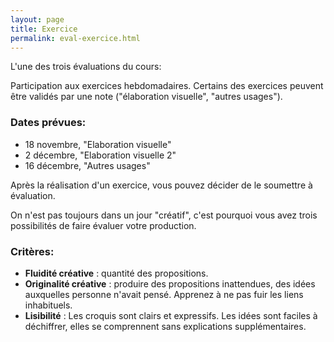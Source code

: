 ```yaml
---
layout: page
title: Exercice
permalink: eval-exercice.html
---
```


L'une des trois évaluations du cours:

Participation aux exercices hebdomadaires. Certains des exercices peuvent être validés par une note ("élaboration visuelle", "autres usages"). 

### Dates prévues:

- 18 novembre, "Elaboration visuelle"
- 2 décembre, "Elaboration visuelle 2"
- 16 décembre, "Autres usages"

Après la réalisation d'un exercice, vous pouvez décider de le soumettre à évaluation. 

On n'est pas toujours dans un jour "créatif", c'est pourquoi vous avez trois possibilités de faire évaluer votre production.

### Critères: 

- **Fluidité créative** : quantité des propositions.
- **Originalité créative** : produire des propositions inattendues, des idées auxquelles personne n'avait pensé. Apprenez à ne pas fuir les liens inhabituels.
- **Lisibilité** : Les croquis sont clairs et expressifs. Les idées sont faciles à déchiffrer, elles se comprennent sans explications supplémentaires.
